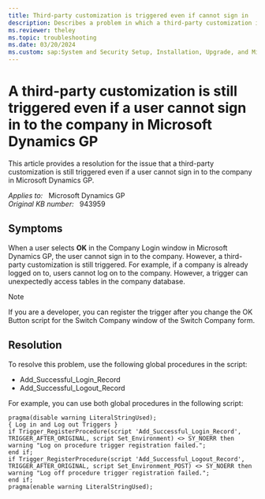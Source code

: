 ```yaml
---
title: Third-party customization is triggered even if cannot sign in
description: Describes a problem in which a third-party customization is still triggered although a user is unable to sign in to the company in Microsoft Dynamics GP. A resolution is provided.
ms.reviewer: theley
ms.topic: troubleshooting
ms.date: 03/20/2024
ms.custom: sap:System and Security Setup, Installation, Upgrade, and Migrations
---
```

# A third-party customization is still triggered even if a user cannot sign in to the company in Microsoft Dynamics GP

This article provides a resolution for the issue that a third-party customization is still triggered even if a user cannot sign in to the company in Microsoft Dynamics GP.

_Applies to:_ &nbsp; Microsoft Dynamics GP  
_Original KB number:_ &nbsp; 943959

## Symptoms

When a user selects **OK** in the Company Login window in Microsoft Dynamics GP, the user cannot sign in to the company. However, a third-party customization is still triggered. For example, if a company is already logged on to, users cannot log on to the company. However, a trigger can unexpectedly access tables in the company database.

> [!NOTE]
> If you are a developer, you can register the trigger after you change the OK Button script for the Switch Company window of the Switch Company form.

## Resolution

To resolve this problem, use the following global procedures in the script:

- Add_Successful_Login_Record
- Add_Successful_Logout_Record

For example, you can use both global procedures in the following script:

```console
pragma(disable warning LiteralStringUsed);
{ Log in and Log out Triggers }
if Trigger_RegisterProcedure(script 'Add_Successful_Login_Record', TRIGGER_AFTER_ORIGINAL, script Set_Environment) <> SY_NOERR then
warning "Log on procedure trigger registration failed.";
end if;
if Trigger_RegisterProcedure(script 'Add_Successful_Logout_Record', TRIGGER_AFTER_ORIGINAL, script Set_Environment_POST) <> SY_NOERR then
warning "Log off procedure trigger registration failed.";
end if;
pragma(enable warning LiteralStringUsed);
```
